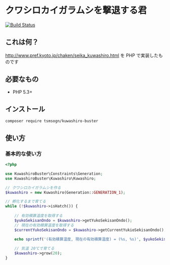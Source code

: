 # クワシロカイガラムシを撃退する君

[![Build Status](https://travis-ci.org/tsmsogn/KuwashiroBuster.svg?branch=master)](https://travis-ci.org/tsmsogn/KuwashiroBuster)

## これは何？

http://www.pref.kyoto.jp/chaken/seika_kuwashiro.html を PHP で実装したものです

## 必要なもの

- PHP 5.3+

## インストール

```shell
composer require tsmsogn/kuwashiro-buster
```

## 使い方

### 基本的な使い方

```php
<?php

use KuwashiroBuster\Constraints\Generation;
use KuwashiroBuster\Kuwashiro\Kuwashiro;

// クワシロカイガラムシを作る
$kuwashiro = new Kuwashiro(Generation::GENERATION_1);

// 孵化するまで育てる
while (!$kuwashiro->isHatch()) {
    
    // 有効積算温度を取得する
    $yukoSekisanOndo = $kuwashiro->getYukoSekisanOndo();
    // 現在の有効積算温度を取得する
    $currentYukoSekisanOndo = $kuwashiro->getCurrentYukioSekisanOndo();
    
    echo sprintf('(有効積算温度, 現在の有効積算温度) = (%s, %s)', $yukoSekisanOndo, $currentYukoSekisanOndo) . "\n";

    // 気温 20℃で育てる
    $kuwashiro->grow(20);
}
```
